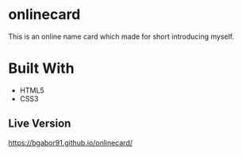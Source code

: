 # onlinecard
This is an online name card which made for short introducing myself.

# Built With
 - HTML5
 - CSS3

## Live Version
https://bgabor91.github.io/onlinecard/
